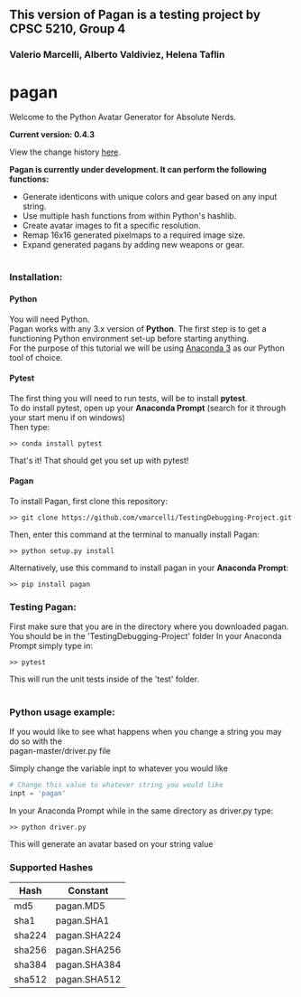 ## This version of Pagan is a testing project by CPSC 5210, Group 4
### Valerio Marcelli, Alberto Valdiviez, Helena Taflin
pagan
=====

Welcome to the Python Avatar Generator for Absolute Nerds.

**Current version: 0.4.3**

View the change history [here](CHANGELOG.md).
 

**Pagan is currently under development. It can perform the following functions:**

* Generate identicons with unique colors and gear based on any input string.
* Use multiple hash functions from within Python's hashlib.
* Create avatar images to fit a specific resolution.
* Remap 16x16 generated pixelmaps to a required image size.
* Expand generated pagans by adding new weapons or gear.


#

### Installation:
#### Python
You will need Python.  
Pagan works with any 3.x version of **Python**.
The first step is to get a functioning Python environment set-up before starting anything.  
For the purpose of this tutorial we will be using [Anaconda 3](https://www.anaconda.com/distribution/) as our Python tool of choice.

#### Pytest
The first thing you will need to run tests, will be to install **pytest**.  
To do install pytest, open up your **Anaconda Prompt** (search for it through your start menu if on windows)  
Then type:
```
>> conda install pytest
```
That's it! That should get you set up with pytest! 

#### Pagan
To install Pagan, first clone this repository:
```
>> git clone https://github.com/vmarcelli/TestingDebugging-Project.git
```
Then, enter this command at the terminal to manually install Pagan:
```
>> python setup.py install
```
Alternatively, use this command to install pagan in your **Anaconda Prompt**:
```
>> pip install pagan
```

### Testing Pagan:
First make sure that you are in the directory where you downloaded pagan.  
You should be in the 'TestingDebugging-Project' folder
In your Anaconda Prompt simply type in:
```
>> pytest
```
This will run the unit tests inside of the 'test' folder.
 
#


### Python usage example:
If you would like to see what happens when you change a string you may do so with the<br>pagan-master/driver.py file

Simply change the variable inpt to whatever you would like
```python
# Change this value to whatever string you would like
inpt = 'pagan'
```

In your Anaconda Prompt while in the same directory as driver.py type:
```
>> python driver.py
```
This will generate an avatar based on your string value

### Supported Hashes

Hash     | Constant
-------- | --------
md5 | pagan.MD5
sha1 | pagan.SHA1
sha224 | pagan.SHA224
sha256 | pagan.SHA256
sha384 | pagan.SHA384
sha512 | pagan.SHA512
